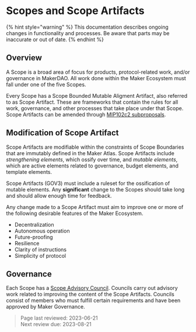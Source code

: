 # Scopes and Scope Artifacts

{% hint style="warning" %} This documentation describes ongoing changes in functionality and processes. Be aware that parts may be inaccurate or out of date. {% endhint %}

## Overview

A Scope is a broad area of focus for products, protocol-related work, and/or governance in MakerDAO. All work done within the Maker Ecosystem must fall under one of the five Scopes.

Every Scope has a Scope Bounded Mutable Aligment Artifact, also referred to as Scope Artifact. These are frameworks that contain the rules for all work, governance, and other processes that take place under that Scope. Scope Artifacts can be amended through [MIP102c2 subproposals](https://mips.makerdao.com/mips/details/MIP102#MIP102c2).

## Modification of Scope Artifact

Scope Artifacts are modifiable within the constraints of Scope Boundaries that are immutably defined in the Maker Atlas.
Scope Artifacts include *strengthening elements*, which ossify over time, and *mutable elements*, which are active elements related to governance, budget elements, and template elements.

Scope Artifacts (GOV3) must include a ruleset for the ossification of mutable elements. Any **significant** change to the Scopes should take long and should allow enough time for feedback.

Any change made to a Scope Artifact must aim to improve one or more of the following desirable features of the Maker Ecosystem.
- Decentralization
- Autonomous operation
- Future-proofing
- Resilience
- Clarity of instructions
- Simplicity of protocol

## Governance

Each Scope has a [Scope Advisory Council](advisory-councils.md).  Councils carry out advisory work related to improving the content of the Scope Artifacts. Councils consist of members who must fulfill certain requirements and have been approved by Maker Governance.

>Page last reviewed: 2023-06-21  
>Next review due: 2023-08-21  
